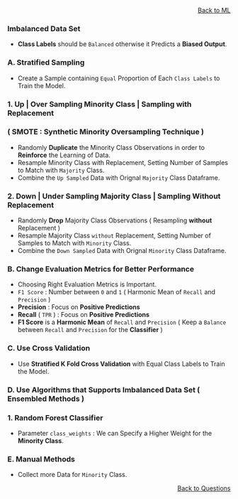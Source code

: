 <p align='right'><a align="right" href="https://github.com/KIRANKUMAR7296/Library/blob/main/Machine%20Learning/Machine%20Learning%20Models.md">Back to ML</a></p>

### Imbalanced Data Set

- **Class Labels** should be `Balanced` otherwise it Predicts a **Biased Output**.

### A. Stratified Sampling
- Create a Sample containing `Equal` Proportion of Each `Class Labels` to Train the Model.

### 1. Up | Over Sampling Minority Class | Sampling with Replacement 

### ( SMOTE : Synthetic Minority Oversampling Technique )

- Randomly **Duplicate** the Minority Class Observations in order to **Reinforce** the Learning of Data.
- Resample Minority Class with Replacement, Setting Number of Samples to Match with `Majority` Class.
- Combine the `Up Sampled` Data with Orignal `Majority` Class Dataframe.

### 2. Down | Under Sampling Majority Class | Sampling Without Replacement 
- Randomly **Drop** Majority Class Observations ( Resampling **without** Replacement )
- Resample Majority Class `without` Replacement, Setting Number of Samples to Match with `Minority` Class.
- Combine the `Down Sampled` Data with Orignal `Minority` Class Dataframe.

### B. Change Evaluation Metrics for Better Performance
- Choosing Right Evaluation Metrics is Important.
- `F1 Score` : Number between `0` and `1` ( Harmonic Mean of `Recall` and `Precision` )
- **Precision** : Focus on **Positive Predictions**
- **Recall** ( `TPR` ) : Focus on **Positive Predictions**
- **F1 Score** is a **Harmonic Mean** of `Recall` and `Precision` ( Keep a `Balance` between `Recall` and `Precision` for the **Classifier** )

### C. Use Cross Validation 
- Use **Stratified K Fold Cross Validation** with Equal Class Labels to Train the Model.

### D. Use Algorithms that Supports Imbalanced Data Set ( Ensembled Methods )

### 1. Random Forest Classifier 
- Parameter `class_weights` : We can Specify a Higher Weight for the **Minority Class**.

### E. Manual Methods
- Collect more Data for `Minority` Class.

<p align='right'><a align="right" href="https://github.com/KIRANKUMAR7296/Library/blob/main/Interview.md">Back to Questions</a></p>

